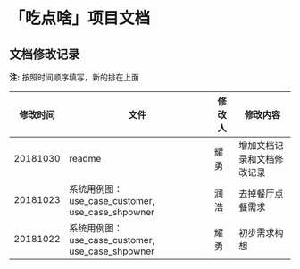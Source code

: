 # 「吃点啥」项目文档

## 文档修改记录

**注:** 按照时间顺序填写，新的排在上面

| 修改时间 | 文件 | 修改人 | 修改内容 |
| --- | --- | --- | --- |
| 20181030 | readme | 耀勇 | 增加文档记录和文档修改记录 |
| 20181023 | 系统用例图：use_case_customer, use_case_shpowner| 润浩 | 去掉餐厅点餐需求 |
| 20181022 | 系统用例图：use_case_customer, use_case_shpowner | 耀勇 | 初步需求构想 |
